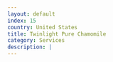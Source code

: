 ```yaml
---
layout: default
index: 15
country: United States
title: Twinlight Pure Chamomile
category: Services
description: |
---
```

